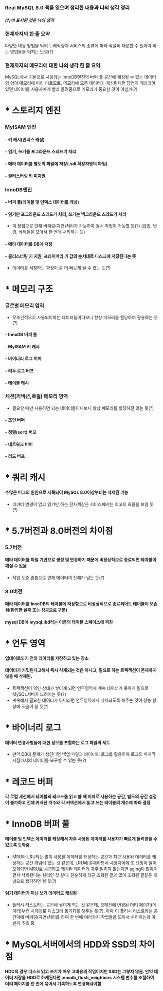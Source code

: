 ### Real MySQL 8.0 책을 읽으며 정리한 내용과 나의 생각 정리

#### *(?)이 표시된 것은 나의 생각*

### 현재까지의 한 줄 요약
다양한 대응 방법을 익혀 트래픽량과 서비스의 종류에 따라 적절히 대응할 수 있어야 하는 방법들을 익히는 느낌(?)

### 현재까지의 메모리에 대한 나의 생각 한 줄 요약
MySQL에서 기본으로 사용되는 InnoDB엔진의 버퍼 풀 공간에 캐싱될 수 있는 데이터의 양이 메모리에 따라 다르므로, 메모리에 모든 데이터가 캐싱된다면 당연히 캐싱되어있던 데이터를 사용자에게 빨리 돌려줌으로 메모리가 중요한 것이 아닐까(?)

# * 스토리지 엔진
### MyISAM 엔진
#### - 키 캐시(인덱스 캐싱)
#### - 읽기, 쓰기를 포그라운드 스레드가 처리
#### - 메타 데이터를 별도의 파일에 저장(.sdi 확장자명의 파일)
#### - 클러스터링 키 미지원

### InnoDB엔진
#### - 버퍼 풀(테이블 및 인덱스 데이터를 캐싱)
#### - 읽기만 포그라운드 스레드가 처리, 쓰기는 백그라운드 스레드가 처리
  * 이 장점으로 인해 버퍼링(지연)처리가 가능하여 동시 작업이 가능할 듯(?) (삽입, 변경, 삭제들을 모아서 한 번에 처리하는 듯) 
#### - 메타 데이터를 DB에 저장
#### - 클러스터링 키 지원, 프라이머리 키 값의 순서대로 디스크에 저장된다는 뜻
  * 데이터를 서칭하는 과정이 좀 더 빠르게 될 수 있는 듯(?)

# * 메모리 구조
### 글로벌 메모리 영역
 * 무조건적으로 사용되야하는 데이터들이다보니 항상 메모리를 할당하여 활용하는 듯(?)
#### - InnoDB 버퍼 풀
#### - MyISAM 키 캐시
#### - 바이너리 로그 버퍼
#### - 리두 로그 버프
#### - 테이블 캐시

### 세션(커넥션,로컬) 메모리 영역
 * 필요할 때만 사용하면 되는 데이터들이다보니 항상 메모리를 할당하진 않는 듯(?)
#### - 조인 버퍼
#### - 정렬(sort) 버프
#### - 네트워크 버퍼
#### - 리드 버프

# * 쿼리 캐시
#### 수많은 버그의 원인으로 지목되어 MySQL 8.0이상부터는 삭제된 기능
  * 데이터 변경이 없고 읽기만 하는 전자책같은 서비스에서는 최고의 효율을 보일 듯(?)

# * 5.7버전과 8.0버전의 차이점
### 5.7버전
#### 메타 데이터를 파일 기반으로 생성 및 변경하기 때문에 비정상적으로 종료되면 테이블이 깨질 수 있음
  * 작업 도중 멈춤으로 인해 데이터의 잔해가 남는 듯(?)

### 8.0버전
#### 메타 데이터를 InnoDB의 테이블에 저장함으로 비정상적으로 종료되어도 테이블이 보존됨(완전한 실패 또는 성공으로 구분)
#### mysql DB에 mysql.ibd라는 이름의 테이블 스페이스에 저장

# * 언두 영역
#### 업데이트되기 전의 데이터를 저장하고 있는 장소
#### 데이터가 커밋된다고해서 즉시 삭제되는 것은 아니고, 필요로 하는 트랙잭션이 존재하지 않을 때 삭제됨.
  * 트랙잭션이 엮인 상태가 쌓이게 되면 언두영역에 계속 데이터가 묶이게 됨으로 MySQL서버가 느려지는 듯(?)
  * 계속해서 필요한 데이터가 아니라면 언두영역에서 삭제되도록 해주는 것이 성능 향상에 도움이 될 듯(?)

# * 바이너리 로그
#### 데이터 변경사항들에 대한 정보를 포함하는 로그 파일의 세트
  * 만약 DB에 문제가 생긴다면 백업 파일과 바이너리 로그를 활용하여 로그의 마지막 시점까지의 데이터를 복구할 수 있는 듯(?)

# * 레코드 버퍼
#### 각 로컬 세션에서 테이블의 레코드를 읽고 쓸 때 버퍼로 사용하는 공간, 별도의 공간 설정이 불가하고 전체 커넥션 개수와 각 커넥션에서 읽고 쓰는 테이블의 개수에 따라 결정

# * InnoDB 버퍼 풀
#### 테이블 및 인덱스 데이터를 캐싱해서 자주 사용된 데이터를 사용자가 빠르게 돌려받을 수 있도록 도와줌.
  * MRU와 LRU라는 많이 사용된 데이터를 캐싱하는 공간과 최근 사용된 데이터를 캐싱하는 공간 개념이 있는 것 같은데, LRU에 존재하면서 사용자에게 또 요청이 들어오게되면 MRU로 승급하고 캐싱된 데이터가 자주 읽히지 않는다면 aging이 많아지면서 삭제된다는 원리인 것 같다. 단순하게 최근 조회된 글과 많이 조회된 글같은 개념으로 생각하면 될 듯(?)
#### 읽기 데이터가 아닌 쓰기 데이터도 캐싱됨
  * 플러시 리스트라는 공간에 쌓이게 되는 것 같은데, 오래전에 변경된 더티 페이지(데이터)부터 차례대로 디스크에 동기화를 해주는 듯(?), 아마 이 플러시 리스트라는 공간덕에 버퍼링(지연)처리를 하여 한 번에 여러가지 작업들을 모아서 처리하는게 아닐까 추측 중

# * MySQL서버에서의 HDD와 SSD의 차이점
#### HDD의 경우 디스크 읽고 쓰기가 매우 고비용의 작업이지만 SSD는 그렇지 않음. 만약 데이터 저장을 HDD로 하게된다면 innodb_flush_neighbors 시스템 변수를 조절하여 더티 페이지를 한 번에 묶어서 기록하도록 변경해줘야함.

